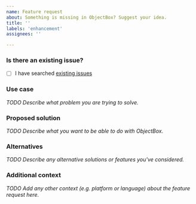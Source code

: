 ```yaml
---
name: Feature request
about: Something is missing in ObjectBox? Suggest your idea.
title: ''
labels: 'enhancement'
assignees: ''

---
```


<!--

If you are looking for support, please check out our documentation:
- https://swift.objectbox.io/
- https://swift.objectbox.io/faq

-->

### Is there an existing issue?

- [ ] I have searched [existing issues](https://github.com/objectbox/objectbox-swift/issues)

### Use case

_TODO Describe what problem you are trying to solve._

### Proposed solution

_TODO Describe what you want to be able to do with ObjectBox._

### Alternatives

_TODO Describe any alternative solutions or features you've considered._

### Additional context

_TODO Add any other context (e.g. platform or language) about the feature request here._
